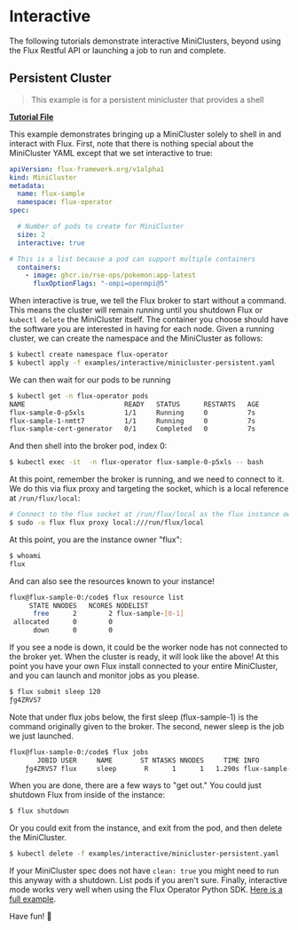 # Interactive

The following tutorials demonstrate interactive MiniClusters, beyond using the Flux Restful API or
launching a job to run and complete.

## Persistent Cluster

> This example is for a persistent minicluster that provides a shell

 **[Tutorial File](https://github.com/flux-framework/flux-operator/blob/main/examples/interactive/minicluster-persistent.yaml)**

This example demonstrates bringing up a MiniCluster solely to shell in and interact with Flux. First, 
note that there is nothing special about the MiniCluster YAML except that we set interactive to true:

```yaml
apiVersion: flux-framework.org/v1alpha1
kind: MiniCluster
metadata:
  name: flux-sample
  namespace: flux-operator
spec:

  # Number of pods to create for MiniCluster
  size: 2
  interactive: true

# This is a list because a pod can support multiple containers
  containers:
    - image: ghcr.io/rse-ops/pokemon:app-latest
      fluxOptionFlags: "-ompi=openmpi@5"
```

When interactive is true, we tell the Flux broker to start without a command. This means
the cluster will remain running until you shutdown Flux or `kubectl delete` the MiniCluster
itself. The container you choose should have the software you are interested in having for each node.
Given a running cluster, we can create the namespace and the MiniCluster as follows:

```bash
$ kubectl create namespace flux-operator
$ kubectl apply -f examples/interactive/minicluster-persistent.yaml
```

We can then wait for our pods to be running

```bash
$ kubectl get -n flux-operator pods
NAME                         READY   STATUS      RESTARTS   AGE
flux-sample-0-p5xls          1/1     Running     0          7s
flux-sample-1-nmtt7          1/1     Running     0          7s
flux-sample-cert-generator   0/1     Completed   0          7s
```

And then shell into the broker pod, index 0:

```bash
$ kubectl exec -it  -n flux-operator flux-sample-0-p5xls -- bash
```

At this point, remember the broker is running, and we need to connect to it. We do this via
flux proxy and targeting the socket, which is a local reference at `/run/flux/local`:

```bash
# Connect to the flux socket at /run/flux/local as the flux instance owner "flux"
$ sudo -u flux flux proxy local:///run/flux/local
```

At this point, you are the instance owner "flux":

```bash
$ whoami
flux
```
And can also see the resources known to your instance!

```bash
flux@flux-sample-0:/code$ flux resource list
     STATE NNODES   NCORES NODELIST
      free      2        2 flux-sample-[0-1]
 allocated      0        0
      down      0        0 
```

If you see a node is down, it could be the worker node has not connected to the broker
yet. When the cluster is ready, it will look like the above! At this point you 
have your own Flux install connected to your entire MiniCluster,
and you can launch and monitor jobs as you please.

```bash
$ flux submit sleep 120
ƒg4ZRVS7
```

Note that under flux jobs below, the first sleep (flux-sample-1) is the command
originally given to the broker. The second, newer sleep is the job we just launched.

```bash
flux@flux-sample-0:/code$ flux jobs
       JOBID USER     NAME       ST NTASKS NNODES     TIME INFO
    ƒg4ZRVS7 flux     sleep       R      1      1   1.290s flux-sample-1
```

When you are done, there are a few ways to "get out." You could just shutdown Flux from
inside of the instance:

```bash
$ flux shutdown
```

Or you could exit from the instance, and exit from the pod, and then delete the MiniCluster.

```bash
$ kubectl delete -f examples/interactive/minicluster-persistent.yaml
```

If your MiniCluster spec does not have `clean: true` you might need to run this 
anyway with a shutdown. List pods if you aren't sure. Finally, interactive mode works
very well when using the Flux Operator Python SDK. [Here is a full example](https://github.com/flux-framework/flux-operator/tree/main/sdk/python/v1alpha1/examples/interactive-submit.py).

Have fun! 🦄